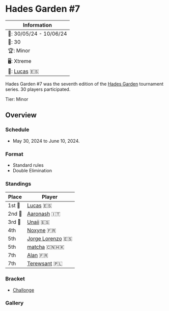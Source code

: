 # Hades Garden #7

|Information|
|-|
|:calendar:: 30/05/24 - 10/06/24|
|:busts_in_silhouette:: 30|
|:trophy:: Minor|
|:desktop_computer:: Xtreme|
|:1st_place_medal:: [Lucas](../../players/spanish/lucas.md) :es:|

Hades Garden #7 was the seventh edition of the [Hades Garden](hgmain.md) tournament series.
30 players participated.

Tier: Minor

## Overview

### Schedule
- May 30, 2024 to June 10, 2024.

### Format
- Standard rules
- Double Elimination

### Standings

|Place|Player|
|-|-|
|1st :1st_place_medal:|[Lucas](../../players/spanish/lucas.md) :es:|
|2nd :2nd_place_medal:|[Aaronash](../../players/italian/aaron.md) :it:|
|3rd :3rd_place_medal:|[Unaii](../../players/spanish/unaii.md) :es:|
|4th|[Noxyne](../../players/french/noxyne.md) :fr:|
|5th|[Jorge Lorenzo](../../players/spanish/jorge.md) :es:|
|5th|[matcha](../../players/chinese/matcha.md) :cn::hong_kong:|
|7th|[Alan](../../players/french/alan.md) :fr:|
|7th|[Terewsant](../../players/polish/terewsant.md) :poland:|

### Bracket
- [Challonge](https://challonge.com/f3vprnix)

### Gallery
